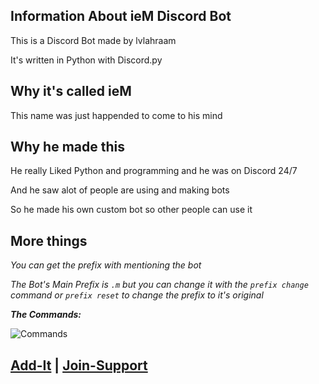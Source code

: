 ## Information About ieM Discord Bot
This is a Discord Bot made by lvlahraam

It's written in Python with Discord.py

## Why it's called ieM
This name was just happended to come to his mind

## Why he made this
He really Liked Python and programming and he was on Discord 24/7

And he saw alot of people are using and making bots

So he made his own custom bot so other people can use it

## More things
*You can get the prefix with mentioning the bot*

*The Bot's Main Prefix is `.m` but you can change it with the `prefix change` command or `prefix reset` to change the prefix to it's original*

***The Commands:***

![Commands](https://cdn.discordapp.com/attachments/873478114183880704/889736704221659156/unknown.png)

## [Add-It](https://discord.com/oauth2/authorize?client_id=844226171972616205&scope=bot+applications.commands&permissions=8) | [Join-Support](https://discord.gg/bWnjkjyFRz)